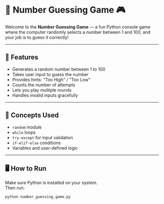 # 🎯 Number Guessing Game 🎮

Welcome to the **Number Guessing Game** — a fun Python console game where the computer randomly selects a number between 1 and 100, and your job is to guess it correctly!

---

## 📌 Features

- Generates a random number between 1 to 100
- Takes user input to guess the number
- Provides hints: "Too High" / "Too Low"
- Counts the number of attempts
- Lets you play multiple rounds
- Handles invalid inputs gracefully

---

## 🧠 Concepts Used

- `random` module
- `while` loops
- `try-except` for input validation
- `if-elif-else` conditions
- Variables and user-defined logic

---

## 🖥️ How to Run

Make sure Python is installed on your system.  
Then run:

```bash
python number_guessing_game.py
